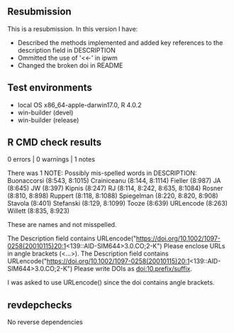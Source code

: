 ## Resubmission
This is a resubmission. In this version I have:

* Described the methods implemented and added key references to the description field in DESCRIPTION
* Ommitted the use of '<<-' in ipwm
* Changed the broken doi in README

## Test environments
* local OS x86_64-apple-darwin17.0, R 4.0.2
* win-builder (devel)
* win-builder (release)

## R CMD check results

0 errors | 0 warnings | 1 notes

There was 1 NOTE:
Possibly mis-spelled words in DESCRIPTION:
  Buonaccorsi (8:543, 8:1015)
  Crainiceanu (8:144, 8:1114)
  Fieller (8:987)
  JA (8:645)
  JW (8:397)
  Kipnis (8:247)
  RJ (8:114, 8:242, 8:635, 8:1084)
  Rosner (8:810, 8:898)
  Ruppert (8:118, 8:1088)
  Spiegelman (8:220, 8:820, 8:908)
  Stavola (8:401)
  Stefanski (8:129, 8:1099)
  Tooze (8:639)
  URLencode (8:263)
  Willett (8:835, 8:923)

These are names and not misspelled.

The Description field contains
  URLencode("https://doi.org/10.1002/1097-0258(20010115)20:1<139::AID-SIM644>3.0.CO;2-K")
Please enclose URLs in angle brackets (<...>).
The Description field contains
  URLencode("https://doi.org/10.1002/1097-0258(20010115)20:1<139::AID-SIM644>3.0.CO;2-K")
Please write DOIs as <doi:10.prefix/suffix>.

I was asked to use URLencode() since the doi contains angle brackets. 

## revdepchecks
No reverse dependencies

